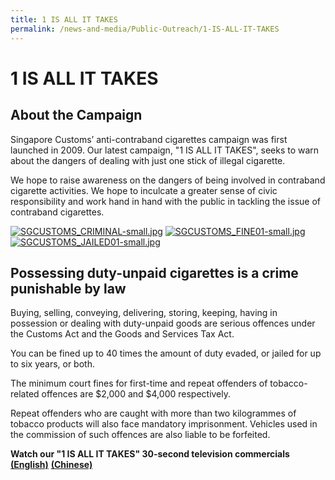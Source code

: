 ```yaml
---
title: 1 IS ALL IT TAKES
permalink: /news-and-media/Public-Outreach/1-IS-ALL-IT-TAKES
---
```


# 1 IS ALL IT TAKES

## About the Campaign

Singapore Customs’ anti-contraband cigarettes campaign was first launched in 2009. Our latest campaign, "1 IS ALL IT TAKES", seeks to warn about the dangers of dealing with just one stick of illegal cigarette.

We hope to raise awareness on the dangers of being involved in contraband cigarette activities. We hope to inculcate a greater sense of civic responsibility and work hand in hand with the public in tackling the issue of contraband cigarettes.

[![SGCUSTOMS_CRIMINAL-small.jpg](https://github.com/isomerpages/singapore-customs/blob/staging/images/SGCUSTOMS_CRIMINAL-small.jpg?raw=true)](https://www.customs.gov.sg/-/media/cus/images/news-and-media/sgcustoms_criminal01.jpg?la=en&hash=20CB163E3312D26438E2F262327C920B952F54F6)    [![SGCUSTOMS_FINE01-small.jpg](https://github.com/isomerpages/singapore-customs/blob/staging/images/SGCUSTOMS_FINE01-small.jpg?raw=true)](https://www.customs.gov.sg/-/media/cus/images/news-and-media/sgcustoms_fine01.jpg?la=en&hash=0F89237B9C4E7A8C5CD55C1B939A3B8805B3F907)   [![SGCUSTOMS_JAILED01-small.jpg](https://github.com/isomerpages/singapore-customs/blob/staging/images/SGCUSTOMS_JAILED01-small.jpg?raw=true)](https://www.customs.gov.sg/-/media/cus/images/news-and-media/sgcustoms_jailed01.jpg?la=en&hash=416DBF0904023E62CFE6ECF3D8F5C4223CDA4453)

## Possessing duty-unpaid cigarettes is a crime punishable by law

Buying, selling, conveying, delivering, storing, keeping, having in possession or dealing with duty-unpaid goods are serious offences under the Customs Act and the Goods and Services Tax Act.

You can be fined up to 40 times the amount of duty evaded, or jailed for up to six years, or both.

The minimum court fines for first-time and repeat offenders of tobacco-related offences are $2,000 and $4,000 respectively.

Repeat offenders who are caught with more than two kilogrammes of tobacco products will also face mandatory imprisonment. Vehicles used in the commission of such offences are also liable to be forfeited.

**Watch our "1 IS ALL IT TAKES" 30-second television commercials** [**(English)**](https://www.youtube.com/watch?v=o2Ji1KK_X9U)  [**(Chinese)**](https://www.youtube.com/watch?v=Z9sNocdV3zk)
